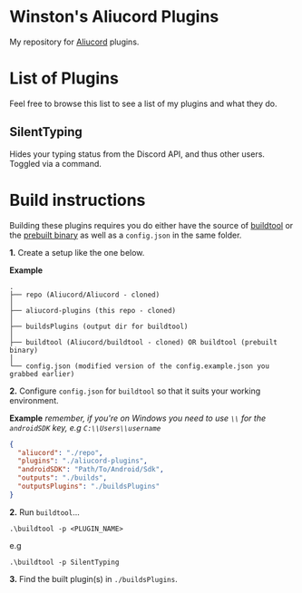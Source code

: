 # Winston's Aliucord Plugins

My repository for [Aliucord](https://github.com/Aliucord) plugins.

# List of Plugins

Feel free to browse this list to see a list of my plugins and what they do.

## SilentTyping

Hides your typing status from the Discord API, and thus other users. Toggled via a command.

# Build instructions

Building these plugins requires you do either have the source of [buildtool](https://github.com/Aliucord/buildtool) or the [prebuilt binary](https://github.com/Aliucord/buildtool/releases/latest) as well as a `config.json` in the same folder.

**1.** Create a setup like the one below.

**Example**

```
.
├── repo (Aliucord/Aliucord - cloned)
│
├── aliucord-plugins (this repo - cloned)
│
├── buildsPlugins (output dir for buildtool)
│
├── buildtool (Aliucord/buildtool - cloned) OR buildtool (prebuilt binary)
│
└── config.json (modified version of the config.example.json you grabbed earlier)
```

**2.** Configure `config.json` for `buildtool` so that it suits your working environment.

**Example** _remember, if you're on Windows you need to use `\\` for the `androidSDK` key, e.g `C:\\Users\\username`_

```json
{
  "aliucord": "./repo",
  "plugins": "./aliucord-plugins",
  "androidSDK": "Path/To/Android/Sdk",
  "outputs": "./builds",
  "outputsPlugins": "./buildsPlugins"
}
```

**2.** Run `buildtool`...

```
.\buildtool -p <PLUGIN_NAME>
```
e.g
```
.\buildtool -p SilentTyping
```

**3.** Find the built plugin(s) in `./buildsPlugins`.